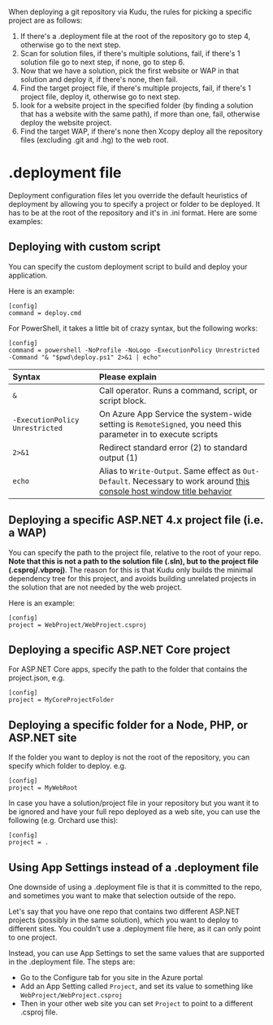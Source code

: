 When deploying a git repository via Kudu, the rules for picking a specific project are as follows:

1. If there's a .deployment file at the root of the repository go to step 4, otherwise go to the next step.
2. Scan for solution files, if there's multiple solutions, fail, if there's 1 solution file go to next step, if none, go to step 6.
3. Now that we have a solution, pick the first website or WAP in that solution and deploy it, if there's none, then fail.
4. Find the target project file, if there's multiple projects, fail, if there's 1 project file, deploy it, otherwise go to next step.
5. look for a website project in the specified folder (by finding a solution that has a website with the same path), if more than one, fail, otherwise deploy the website project.
6. Find the target WAP, if there's none then Xcopy deploy all the repository files (excluding .git and .hg) to the web root.

# .deployment file
Deployment configuration files let you override the default heuristics of deployment by allowing you to specify a project or folder to be deployed. It has to be at the root of the repository and it's in .ini format. Here are some examples:

## Deploying with custom script

You can specify the custom deployment script to build and deploy your application.

Here is an example:

    [config]
    command = deploy.cmd

For PowerShell, it takes a little bit of crazy syntax, but the following works:

    [config]
    command = powershell -NoProfile -NoLogo -ExecutionPolicy Unrestricted -Command "& "$pwd\deploy.ps1" 2>&1 | echo"

| Syntax                          | Please explain                                           |
|:--------------------------------|:---------------------------------------------------------|
| `&`                             | Call operator. Runs a command, script, or script block. |
| `-ExecutionPolicy Unrestricted` | On Azure App Service the system-wide setting is `RemoteSigned`, you need this parameter in to execute scripts |
| `2>&1`                          | Redirect standard error (2) to standard output (1)      |
| `echo`                          | Alias to `Write-Output`. Same effect as `Out-Default`. Necessary to work around [this console host window title behavior](https://github.com/projectkudu/KuduScript/pull/33#issuecomment-143817501)

## Deploying a specific ASP.NET 4.x project file (i.e. a WAP)

You can specify the path to the project file, relative to the root of your repo. **Note that this is not a path to the solution file (.sln), but to the project file (.csproj/.vbproj)**. The reason for this is that Kudu only builds the minimal dependency tree for this project, and avoids building unrelated projects in the solution that are not needed by the web project.

Here is an example:

    [config]
    project = WebProject/WebProject.csproj

## Deploying a specific ASP.NET Core project

For ASP.NET Core apps, specify the path to the folder that contains the project.json, e.g.

    [config]
    project = MyCoreProjectFolder

## Deploying a specific folder for a Node, PHP, or ASP.NET site

If the folder you want to deploy is not the root of  the repository, you can specify which folder to deploy. e.g.

    [config]
    project = MyWebRoot

In case you have a solution/project file in your repository but you want it to be ignored and have your full repo deployed as a web site, you can use the following (e.g. Orchard use this):

    [config]
    project = .

## Using App Settings instead of a .deployment file

One downside of using a .deployment file is that it is committed to the repo, and sometimes you want to make that selection outside of the repo.

Let's say that you have one repo that contains two different ASP.NET projects (possibly in the same solution), which you want to deploy to different sites. You couldn't use a .deployment file here, as it can only point to one project.

Instead, you can use App Settings to set the same values that are supported in the .deployment file. The steps are:

- Go to the Configure tab for you site in the Azure portal
- Add an App Setting called `Project`, and set its value to something like `WebProject/WebProject.csproj`
- Then in your other web site you can set `Project` to point to a different .csproj file.